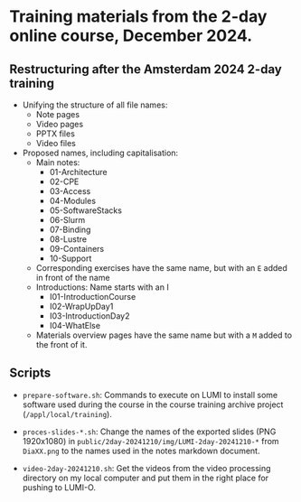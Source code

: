 # Training materials from the 2-day online course, December 2024.

## Restructuring after the Amsterdam 2024 2-day training

-   Unifying the structure of all file names:
    -   Note pages
    -   Video pages
    -   PPTX files
    -   Video files
-   Proposed names, including capitalisation:
    -   Main notes:
        -   01-Architecture
        -   02-CPE
        -   03-Access
        -   04-Modules
        -   05-SoftwareStacks
        -   06-Slurm
        -   07-Binding
        -   08-Lustre
        -   09-Containers
        -   10-Support
    -   Corresponding exercises have the same name, but with an `E` added in front of the name
    -   Introductions: Name starts with an I
        -   I01-IntroductionCourse
        -   I02-WrapUpDay1
        -   I03-IntroductionDay2
        -   I04-WhatElse
    -   Materials overview pages have the same name but with a `M` added to the front of it.


## Scripts

-   `prepare-software.sh`: Commands to execute on LUMI to install some software used
    during the course in the course training archive project (`/appl/local/training`).

-   `proces-slides-*.sh`: Change the names of the exported slides (PNG 1920x1080) 
    in `public/2day-20241210/img/LUMI-2day-20241210-*` from `DiaXX.png` to the names
    used in the notes markdown document.

-   `video-2day-20241210.sh`: Get the videos from the video processing directory on my local
    computer and put them in the right place for pushing to LUMI-O.
